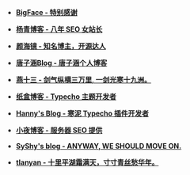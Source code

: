 + **[BigFace - 特别感谢](http://doodo.cn)**

+ **[杨青博客 - 八年 SEO 女站长](https://www.yangqq.net/)**

+ **[颜海镜 - 知名博主，开源达人](http://yanhaijing.com)**

+ **[唐子涵Blog - 唐子涵个人博客](http://www.zihanzy.com)**

+ **[燕十三 - 剑气纵横三万里, 一剑光寒十九洲。](https://www.yanshisan.cn)**

+ **[纸盒博客 - Typecho 主题开发者](https://zhebk.cn/)**

+ **[Hanny's Blog - 寒泥 Typecho 插件开发者](http://doodo.cn)**

+ **[小夜博客 - 服务器 SEO 提供](https://www.vpsmm.com)**

+ **[SyShy's blog - ANYWAY, WE SHOULD MOVE ON.](https://www.syshy.net/)**

+ **[tlanyan - 十里平湖霜满天，寸寸青丝愁华年。](https://tlanyan.me/)**